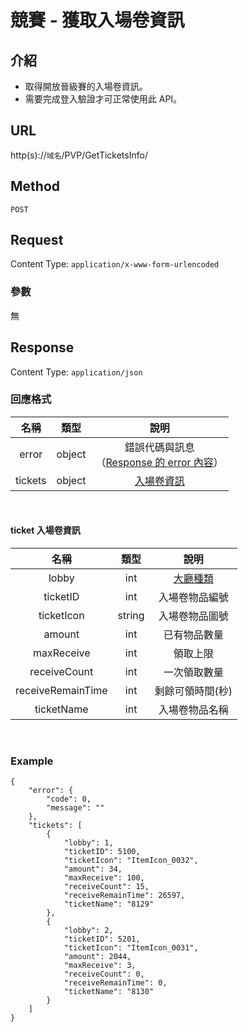 # 競賽 - 獲取入場卷資訊

## 介紹

- 取得開放晉級賽的入場卷資訊。
- 需要完成登入驗證才可正常使用此 API。

## URL

http(s)://`域名`/PVP/GetTicketsInfo/

## Method

`POST`

## Request

Content Type: `application/x-www-form-urlencoded`

### 參數

無

## Response

Content Type: `application/json`

### 回應格式

| 名稱 | 類型 | 說明 |
|:-:|:-:|:-:|
| error | object | 錯誤代碼與訊息<br>（[Response 的 error 內容](../response.md#error)） |
| tickets | object | [入場卷資訊](#ticket) |
<br>

#### <span id="ticket">ticket 入場卷資訊 </span>
| 名稱 | 類型 | 說明 |
|:-:|:-:|:-:|
| lobby | int | [大廳種類](../codes/race.md#lobby) |
| ticketID | int | 入場卷物品編號 |
| ticketIcon | string | 入場卷物品圖號 |
| amount | int | 已有物品數量 |
| maxReceive | int | 領取上限 |
| receiveCount | int | 一次領取數量 |
| receiveRemainTime | int | 剩餘可領時間(秒) |
| ticketName | int | 入場卷物品名稱 |
<br>

### Example
    {
        "error": {
            "code": 0,
            "message": ""
        },
        "tickets": [
            {
                "lobby": 1,
                "ticketID": 5100,
                "ticketIcon": "ItemIcon_0032",
                "amount": 34,
                "maxReceive": 100,
                "receiveCount": 15,
                "receiveRemainTime": 26597,
                "ticketName": "8129"
            },
            {
                "lobby": 2,
                "ticketID": 5201,
                "ticketIcon": "ItemIcon_0031",
                "amount": 2044,
                "maxReceive": 3,
                "receiveCount": 0,
                "receiveRemainTime": 0,
                "ticketName": "8130"
            }
        ]
    }